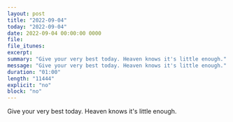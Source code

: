 ```yaml
---
layout: post
title: "2022-09-04"
today: "2022-09-04"
date: 2022-09-04 00:00:00 0000
file:
file_itunes:
excerpt:
summary: "Give your very best today. Heaven knows it's little enough."
message: "Give your very best today. Heaven knows it's little enough."
duration: "01:00"
length: "11444"
explicit: "no"
block: "no"
---
```

Give your very best today. Heaven knows it's little enough.

